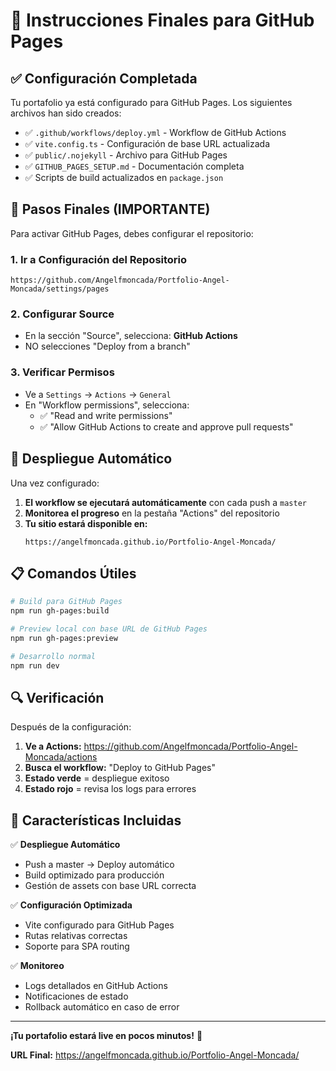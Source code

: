 # 🚀 Instrucciones Finales para GitHub Pages

## ✅ Configuración Completada

Tu portafolio ya está configurado para GitHub Pages. Los siguientes archivos han sido creados:

- ✅ `.github/workflows/deploy.yml` - Workflow de GitHub Actions
- ✅ `vite.config.ts` - Configuración de base URL actualizada
- ✅ `public/.nojekyll` - Archivo para GitHub Pages
- ✅ `GITHUB_PAGES_SETUP.md` - Documentación completa
- ✅ Scripts de build actualizados en `package.json`

## 🔧 Pasos Finales (IMPORTANTE)

Para activar GitHub Pages, debes configurar el repositorio:

### 1. Ir a Configuración del Repositorio
```
https://github.com/Angelfmoncada/Portfolio-Angel-Moncada/settings/pages
```

### 2. Configurar Source
- En la sección "Source", selecciona: **GitHub Actions**
- NO selecciones "Deploy from a branch"

### 3. Verificar Permisos
- Ve a `Settings` → `Actions` → `General`
- En "Workflow permissions", selecciona:
  - ✅ "Read and write permissions"
  - ✅ "Allow GitHub Actions to create and approve pull requests"

## 🚀 Despliegue Automático

Una vez configurado:

1. **El workflow se ejecutará automáticamente** con cada push a `master`
2. **Monitorea el progreso** en la pestaña "Actions" del repositorio
3. **Tu sitio estará disponible en:**
   ```
   https://angelfmoncada.github.io/Portfolio-Angel-Moncada/
   ```

## 📋 Comandos Útiles

```bash
# Build para GitHub Pages
npm run gh-pages:build

# Preview local con base URL de GitHub Pages
npm run gh-pages:preview

# Desarrollo normal
npm run dev
```

## 🔍 Verificación

Después de la configuración:

1. **Ve a Actions:** https://github.com/Angelfmoncada/Portfolio-Angel-Moncada/actions
2. **Busca el workflow:** "Deploy to GitHub Pages"
3. **Estado verde** = despliegue exitoso
4. **Estado rojo** = revisa los logs para errores

## 🌟 Características Incluidas

✅ **Despliegue Automático**
- Push a master → Deploy automático
- Build optimizado para producción
- Gestión de assets con base URL correcta

✅ **Configuración Optimizada**
- Vite configurado para GitHub Pages
- Rutas relativas correctas
- Soporte para SPA routing

✅ **Monitoreo**
- Logs detallados en GitHub Actions
- Notificaciones de estado
- Rollback automático en caso de error

---

**¡Tu portafolio estará live en pocos minutos!** 🎉

**URL Final:** https://angelfmoncada.github.io/Portfolio-Angel-Moncada/